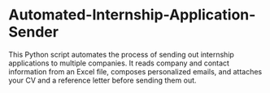 # Automated-Internship-Application-Sender
This Python script automates the process of sending out internship applications to multiple companies. It reads company and contact information from an Excel file, composes personalized emails, and attaches your CV and a reference letter before sending them out.
